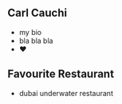 ## Carl Cauchi
- my bio
- bla bla bla
- :heart:
## Favourite Restaurant
- dubai underwater restaurant